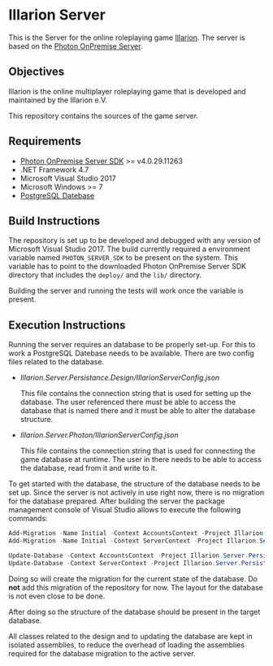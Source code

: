 # Illarion Server

This is the Server for the online roleplaying game [Illarion](http://illarion.org). The server is based on the
[Photon OnPremise Server](https://www.photonengine.com/en-US/OnPremise).

## Objectives

Illarion is the online multiplayer roleplaying game that is developed and maintained by the Illarion e.V.

This repository contains the sources of the game server.

## Requirements

- [Photon OnPremise Server SDK](https://www.photonengine.com/en-US/sdks#onpremiseserver) >= v4.0.29.11263
- .NET Framework 4.7
- Microsoft Visual Studio 2017
- Microsoft Windows >= 7
- [PostgreSQL Datebase](https://www.postgresql.org/)

## Build Instructions

The repository is set up to be developed and debugged with any version of Microsoft Visual Studio 2017. The build
currently required a environment variable named `PHOTON_SERVER_SDK` to be present on the system. This variable
has to point to the downloaded Photon OnPremise Server SDK directory that includes the `deploy/` and the `lib/`
directory.

Building the server and running the tests will work once the variable is present.

## Execution Instructions

Running the server requires an database to be properly set-up. For this to work a PostgreSQL Datebase needs to be
available. There are two config files related to the database.

- *Illarion.Server.Persistance.Design/IllarionServerConfig.json*

  This file contains the connection string that is used for setting up the database. The user referenced there must be
  able to access the database that is named there and it must be able to alter the database structure.

- *Illarion.Server.Photon/IllarionServerConfig.json*

  This file contains the connection string that is used for connecting the game database at runtime. The user in there
  needs to be able to access the database, read from it and write to it.

To get started with the database, the structure of the database needs to be set up. Since the server is not actively in
use right now, there is no migration for the database prepared. After building the server the package management
console of Visual Studio allows to execute the following commands:
```powershell
Add-Migration -Name Initial -Context AccountsContext -Project Illarion.Server.Persistence.Accounts.Migrations -StartupProject Illarion.Server.Persistence.Design
Add-Migration -Name Initial -Context ServerContext -Project Illarion.Server.Persistence.Server.Migrations -StartupProject Illarion.Server.Persistence.Design

Update-Database -Context AccountsContext -Project Illarion.Server.Persistence.Accounts -StartupProject Illarion.Server.Persistence.Design
Update-Database -Context ServerContext -Project Illarion.Server.Persistence.Server -StartupProject Illarion.Server.Persistence.Design
```
Doing so will create the migration for the current state of the database. Do **not** add this migration of the
repository for now. The layout for the database is not even close to be done.

After doing so the structure of the database should be present in the target database.

All classes related to the design and to updating the database are kept in isolated assemblies, to reduce the overhead
of loading the assemblies required for the database migration to the active server.